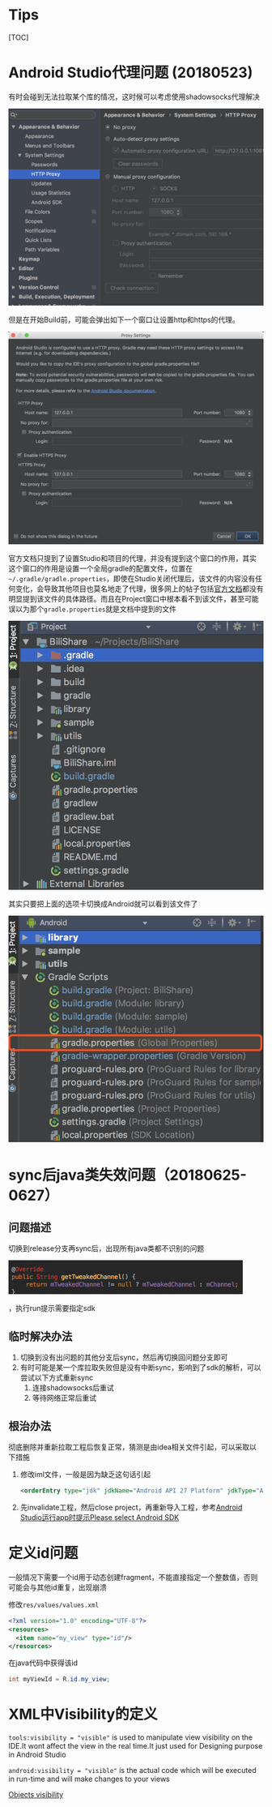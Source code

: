 # Tips

[TOC]

# Android Studio代理问题 (20180523)

有时会碰到无法拉取某个库的情况，这时候可以考虑使用shadowsocks代理解决

![](assets/image-20180601151359386.png)

但是在开始Build前，可能会弹出如下一个窗口让设置http和https的代理。

![image-20180601151928548](assets/image-20180601151928548.png)

官方文档只提到了设置Studio和项目的代理，并没有提到这个窗口的作用，其实这个窗口的作用是设置一个全局gradle的配置文件，位置在`~/.gradle/gradle.properties`，即使在Studio关闭代理后，该文件的内容没有任何变化，会导致其他项目也莫名地走了代理，很多网上的帖子包括[官方文档](https://developer.android.com/studio/intro/studio-config?hl=zh-cn#proxy)都没有明显提到该文件的具体路径。而且在Project窗口中根本看不到该文件，甚至可能误以为那个`gradle.properties`就是文档中提到的文件

![image-20180601152904218](assets/image-20180601152904218.png)

其实只要把上面的选项卡切换成Android就可以看到该文件了

![image-20180601153057875](assets/image-20180601153057875.png)

# sync后java类失效问题（20180625-0627）

## 问题描述

切换到release分支再sync后，出现所有java类都不识别的问题

![image-20180702112942940](assets/image-20180702112942940.png)

，执行run提示需要指定sdk

## 临时解决办法

1. 切换到没有出问题的其他分支后sync，然后再切换回问题分支即可
2. 有时可能是某一个库拉取失败但是没有中断sync，影响到了sdk的解析，可以尝试以下方式重新sync
   1. 连接shadowsocks后重试
   2. 等待网络正常后重试

## 根治办法

彻底删除并重新拉取工程后恢复正常，猜测是由idea相关文件引起，可以采取以下措施

1. 修改iml文件，一般是因为缺乏这句话引起

   ```xml
   <orderEntry type="jdk" jdkName="Android API 27 Platform" jdkType="Android SDK" />
   ```

2. 先invalidate工程，然后close project，再重新导入工程，参考[Android Studio运行app时提示Please select Android SDK](https://www.jianshu.com/p/5809e061f31d)

# 定义id问题

一般情况下需要一个id用于动态创建fragment，不能直接指定一个整数值，否则可能会与其他id重复，出现崩溃

修改`res/values/values.xml`

```xml
<?xml version="1.0" encoding="UTF-8"?>
<resources>
  <item name="my_view" type="id"/>
</resources>
```

在java代码中获得该id

```java
int myViewId = R.id.my_view;
```

# XML中Visibility的定义

`tools:visibility = "visible"` is used to manipulate view visibility on the IDE.It wont affect the view in the real time.It just used for Designing purpose in Android Studio

`android:visibility = "visible"` is the actual code which will be executed in run-time and will make changes to your views

[Objects visibility](https://stackoverflow.com/questions/38992825/objects-visibility)